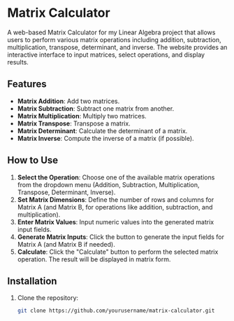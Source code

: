 # Matrix Calculator

A web-based Matrix Calculator for my Linear Algebra project that allows users to perform various matrix operations including addition, subtraction, multiplication, transpose, determinant, and inverse. The website provides an interactive interface to input matrices, select operations, and display results.

## Features

- **Matrix Addition**: Add two matrices.
- **Matrix Subtraction**: Subtract one matrix from another.
- **Matrix Multiplication**: Multiply two matrices.
- **Matrix Transpose**: Transpose a matrix.
- **Matrix Determinant**: Calculate the determinant of a matrix.
- **Matrix Inverse**: Compute the inverse of a matrix (if possible).

## How to Use

1. **Select the Operation**: Choose one of the available matrix operations from the dropdown menu (Addition, Subtraction, Multiplication, Transpose, Determinant, Inverse).
2. **Set Matrix Dimensions**: Define the number of rows and columns for Matrix A (and Matrix B, for operations like addition, subtraction, and multiplication).
3. **Enter Matrix Values**: Input numeric values into the generated matrix input fields.
4. **Generate Matrix Inputs**: Click the button to generate the input fields for Matrix A (and Matrix B if needed).
5. **Calculate**: Click the "Calculate" button to perform the selected matrix operation. The result will be displayed in matrix form.

## Installation

1. Clone the repository:
   ```bash
   git clone https://github.com/yourusername/matrix-calculator.git

